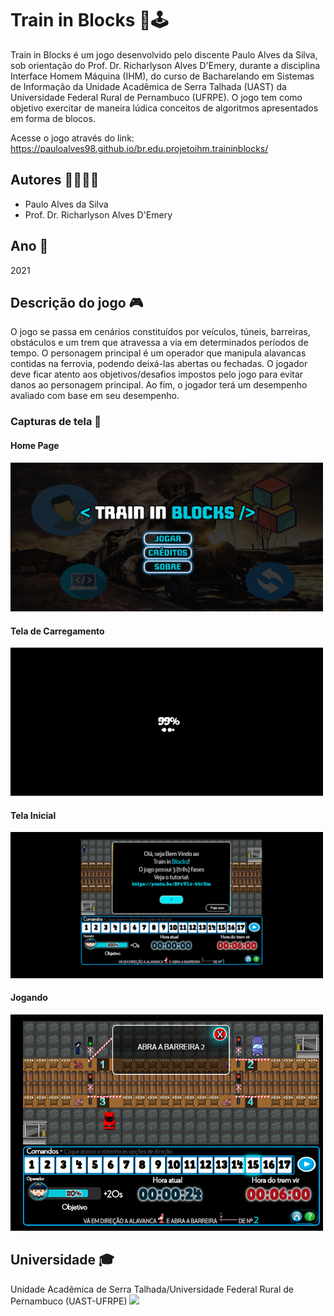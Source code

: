 # Train in Blocks 🚂🕹️

Train in Blocks é um jogo desenvolvido pelo discente Paulo Alves da Silva, sob orientação do Prof. Dr. Richarlyson Alves D'Emery, durante a disciplina Interface Homem Máquina (IHM), do curso de Bacharelando em Sistemas de Informação da Unidade Acadêmica de Serra Talhada (UAST) da Universidade Federal Rural de Pernambuco (UFRPE). O jogo tem como objetivo exercitar de maneira lúdica conceitos de algoritmos apresentados em forma de blocos.

Acesse o jogo através do link: https://pauloalves98.github.io/br.edu.projetoihm.traininblocks/

## Autores 👨‍💻👨‍🏫

- Paulo Alves da Silva
- Prof. Dr. Richarlyson Alves D'Emery

## Ano 📅

2021

## Descrição do jogo 🎮

O jogo se passa em cenários constituídos por veículos, túneis, barreiras, obstáculos e um trem que atravessa a via em determinados períodos de tempo. O personagem principal é um operador que manipula alavancas contidas na ferrovia, podendo deixá-las abertas ou fechadas. O jogador deve ficar atento aos objetivos/desafios impostos pelo jogo para evitar danos ao personagem principal. Ao fim, o jogador terá um desempenho avaliado com base em seu desempenho.

### Capturas de tela 📸

#### Home Page
<img src="assets/homepage.png" width="500">

#### Tela de Carregamento
<img src="assets/loading.png" width="500">

#### Tela Inicial
<img src="assets/inicial.png" width="500">

#### Jogando
<img src="assets/jogando.png" width="500">

## Universidade 🎓

Unidade Acadêmica de Serra Talhada/Universidade Federal Rural de Pernambuco (UAST-UFRPE)
<img src="https://user-images.githubusercontent.com/40782426/231604362-d0c5e2af-8bf7-447f-a574-1c679b885e8d.png" width="300">
